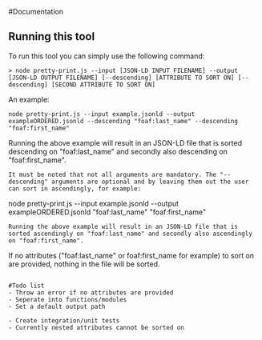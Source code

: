 #Documentation
## Running this tool
To run this tool you can simply use the following command:
```
> node pretty-print.js --input [JSON-LD INPUT FILENAME] --output [JSON-LD OUTPUT FILENAME] [--descending] [ATTRIBUTE TO SORT ON] [--descending] [SECOND ATTRIBUTE TO SORT ON]
```
An example:
```
node pretty-print.js --input example.jsonld --output exampleORDERED.jsonld --descending "foaf:last_name" --descending "foaf:first_name"
```
Running the above example will result in an JSON-LD file that is sorted descending on "foaf:last_name" and secondly also descending on "foaf:first_name".
```
It must be noted that not all arguments are mandatory. The "--descending" arguments are optional and by leaving them out the user can sort in ascendingly, for example:
```
node pretty-print.js --input example.jsonld --output exampleORDERED.jsonld "foaf:last_name" "foaf:first_name"
```
Running the above example will result in an JSON-LD file that is sorted ascendingly on "foaf:last_name" and secondly also ascendingly on "foaf:first_name".
```
If no attributes ("foaf:last_name" or foaf:first_name for example) to sort on are provided, nothing in the file will be sorted. 
```

#Todo list
- Throw an error if no attributes are provided
- Seperate into functions/modules 
- Set a default output path

- Create integration/unit tests 
- Currently nested attributes cannot be sorted on